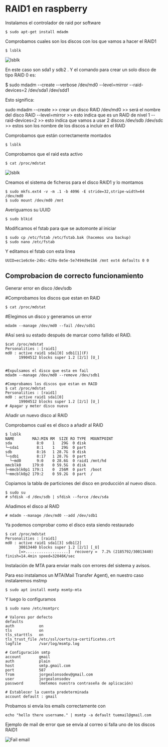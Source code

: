 # RAID1 en raspberry

Instalamos el controlador de raid por software

```
$ sudo apt-get install mdadm
```
Comprobamos cuales son los discos con los que vamos a hacer el RAID1

```
$ lsblk
```
![lsblk](https://imgur.com/ISbrmDO.png)

En este caso son sda1 y sdb2 . Y el comando para crear un solo disco de tipo RAID 0 es:

$ sudo mdadm --create --verbose /dev/md0 --level=mirror --raid-devices=2 /dev/sda1 /dev/sdd1

Esto significa:

sudo mdadm --create >> crear un disco RAID
/dev/md0 >> será el nombre del disco RAID
--level=mirror  >> esto indica que es un RAID de nivel 1
--raid-devices=2 >> esto indica que vamos a usar 2 discos
/dev/sdb /dev/sdc >> estos son los nombre de los discos a incluir en el RAID

Comprobamos que están correctamente montados

```
$ lsblk
```


Comprobamos que el raid esta activo

```
$ cat /proc/mdstat
```
![lsblk](https://imgur.com/QqnC8WL.png)


Creamos el sistema de ficheros para el disco RAID1 y lo montamos

```
$ sudo mkfs.ext4 -v -m .1 -b 4096 -E stride=32,stripe-width=64 /dev/md0
$ sudo mount /dev/md0 /mnt
```
Averiguamos su  UUID

```
$ sudo blkid
```


Modificamos el fstab para que se automonte al iniciar
```
$ sudo cp /etc/fstab /etc/fstab.bak (hacemos una backup)
$ sudo nano /etc/fstab
```
Y editamos el fstab con esta linea

```
UUID=ec1e6c6e-24bc-429a-8e5e-5e7494d9e1b6 /mnt ext4 defaults 0 0
```

## Comprobacion de correcto funcionamiento

Generar error en disco /dev/sdb 

#Comprobamos los discos que estan en RAID
```
$ cat /proc/mdstat
```
#Elegimos un disco y generamos un error
```
mdadm --manage /dev/md0 --fail /dev/sdb1
```
#Así será su estado después de marcar como fallido el RAID.

```
$cat /proc/mdstat 
Personalities : [raid1] 
md0 : active raid1 sda1[0] sdb1[1](F)
      19904512 blocks super 1.2 [2/1] [U_]


#Expulsamos el disco que esta en fail
mdadm --manage /dev/md0 --remove /dev/sdb1

#Comprobamos los discos que estan en RAID
$ cat /proc/mdstat 
Personalities : [raid1] 
md0 : active raid1 sda1[0]
      19904512 blocks super 1.2 [2/1] [U_]
# Apagar y meter disco nuevo
```

Añadir un nuevo disco al RAID

Comprobamos cual es el disco a añadir al RAID

```
$ lsblk 
NAME        MAJ:MIN RM  SIZE RO TYPE  MOUNTPOINT
sda           8:0    1   29G  0 disk  
└─sda1        8:1    1   29G  0 part  
sdb           8:16   1 28.7G  0 disk  
└─sdb1        8:17   1 28.7G  0 part  
  └─md0       9:0    0 28.6G  0 raid1 /mnt/hd
mmcblk0     179:0    0 59.5G  0 disk  
├─mmcblk0p1 179:1    0  256M  0 part  /boot
└─mmcblk0p2 179:2    0 59.2G  0 part  /
```
Copiamos la tabla de particiones del disco en producción al nuevo disco.

```
$ sudo su
# sfdisk -d /dev/sdb | sfdisk --force /dev/sda
```
Añadimos el disco al RAID
```
# mdadm --manage /dev/md0 --add /dev/sdb1
```
Ya podemos comprobar como el disco esta siendo restaurado

```
$ cat /proc/mdstat
Personalities : [raid1] 
md0 : active raid1 sda1[3] sdb1[2]
      30013440 blocks super 1.2 [2/1] [_U]
      [=>...................]  recovery =  7.2% (2185792/30013440) finish=14.4min speed=32046K/sec
```

Instalación de MTA para enviar mails con errores del sistema y avisos.

Para eso instalamos un MTA(Mail Transfer Agent), en nuestro caso instalaremos mstmp

```
$ sudo apt install msmtp msmtp-mta
```
Y luego lo configuramos 


```
$ sudo nano /etc/msmtprc

# Valores por defecto                      
defaults
auth           on
tls            on
tls_starttls   on
tls_trust_file /etc/ssl/certs/ca-certificates.crt
logfile        /var/log/msmtp.log

# Configuración smtp          
account        gmail
auth           plain
host           smtp.gmail.com
port           587
from           jorgealonsodev@gmail.com
user           jorgealonsodev
password       (metemos nuestra contraseña de aplicación)

# Establecer la cuenta predeterminada
account default : gmail
```
Probamos si envía los emails correctamente con

```
echo "hello there username." | msmtp -a default tuemail@gmail.com
```
Ejemplo de mail de error que se envía al correo si falla uno de los discos RAID1

![Fail email](https://imgur.com/P8HiGw1.png)